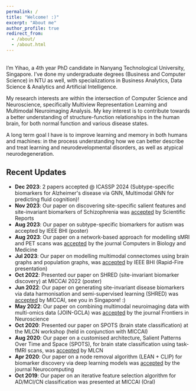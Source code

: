 ```yaml
---
permalink: /
title: "Welcome! :)"
excerpt: "About me"
author_profile: true
redirect_from:
  - /about/
  - /about.html
---
```

<br>
I’m Yihao, a 4th year PhD candidate in Nanyang Technological University, Singapore. I’ve done my undergraduate degrees (Business and Computer Science) in NTU as well, with specializations in Business Analytics, Data Science & Analytics and Artificial Intelligence.

My research interests are within the intersection of Computer Science and Neuroscience, specifically Multiview Representation Learning and Multimodal Neuroimaging Analysis. My key interest is to contribute towards a better understanding of structure-function relationships in the human brain, for both normal function and various disease states.

A long term goal I have is to improve learning and memory in both humans and machines: in the process understanding how we can better describe and treat learning and neurodevelopmental disorders, as well as atypical neurodegeneration.

## Recent Updates

- **Dec 2023**: 2 papers accepted @ ICASSP 2024 (Subtype-specific biomarkers for Alzheimer's disease via GNN, Multimodal GNN for predicting fluid cognition)!
- **Nov 2023**: Our paper on discovering site-specific salient features and site-invariant biomarkers of Schizophrenia was [accepted](https://www.nature.com/articles/s41598-023-48548-w) by Scientific Reports
- **Aug 2023**: Our paper on subtype-specific biomarkers for autism was accepted by IEEE BHI (poster)
- **Aug 2023**: Our paper on a network-based approach for modelling sMRI and PET scans was [accepted](https://www.sciencedirect.com/science/article/abs/pii/S001048252300793X) by the journal Computers in Biology and Medicine
- **Jul 2023**: Our paper on modelling multimodal connectomes using brain graphs and population graphs, was [accepted](https://www.biorxiv.org/content/10.1101/2023.11.01.565175v1.abstract) by IEEE BHI (Rapid-Fire presentation)
- **Oct 2022**: Presented our paper on SHRED (site-invariant biomarker discovery) at MICCAI 2022 (poster)
- **Jun 2022**: Our paper on generating site-invariant disease biomarkers via data harmonisation and semi-supervised learning (SHRED) was [accepted](https://link.springer.com/chapter/10.1007/978-3-031-16431-6_42) by MICCAI, see you in Singapore! :)
- **May 2022**: Our paper on combining multimodal neuroimaging data with multi-omics data (JOIN-GCLA) was [accepted](https://www.frontiersin.org/articles/10.3389/fnins.2022.866666/full) by the journal Frontiers in Neuroscience
- **Oct 2020**: Presented our paper on SPOTS (brain state classification) at the MLCN workshop (held in conjunction with MICCAI)
- **Aug 2020**: Our paper on a customised architecture, Salient Patterns Over Time and Space (SPOTS), for brain state classification using task-fMRI scans, was [accepted](https://link.springer.com/chapter/10.1007/978-3-030-66843-3_9) by MLCN
- **Apr 2020**: Our paper on a node removal algorithm (LEAN + CLIP) for biomarker discovery via deep learning models was [accepted](https://www.sciencedirect.com/science/article/abs/pii/S0925231221000977) by the journal Neurocomputing
- **Oct 2019**: Our paper on an iterative feature selection algorithm for AD/MCI/CN classification was presented at MICCAI (Oral)
